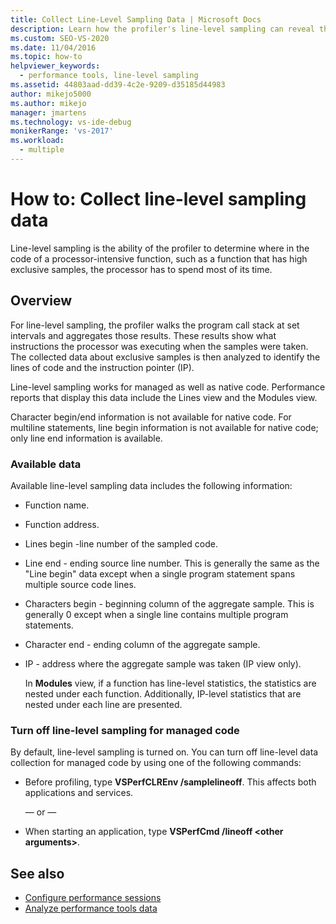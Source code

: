 ```yaml
---
title: Collect Line-Level Sampling Data | Microsoft Docs
description: Learn how the profiler's line-level sampling can reveal the code that uses large amounts of processor time. It works with both managed and native code.
ms.custom: SEO-VS-2020
ms.date: 11/04/2016
ms.topic: how-to
helpviewer_keywords: 
  - performance tools, line-level sampling
ms.assetid: 44803aad-dd39-4c2e-9209-d35185d44983
author: mikejo5000
ms.author: mikejo
manager: jmartens
ms.technology: vs-ide-debug
monikerRange: 'vs-2017'
ms.workload: 
  - multiple
---
```

# How to: Collect line-level sampling data
Line-level sampling is the ability of the profiler to determine where in the code of a processor-intensive function, such as a function that has high exclusive samples, the processor has to spend most of its time.

## Overview
 For line-level sampling, the profiler walks the program call stack at set intervals and aggregates those results. These results show what instructions the processor was executing when the samples were taken. The collected data about exclusive samples is then analyzed to identify the lines of code and the instruction pointer (IP).

 Line-level sampling works for managed as well as native code. Performance reports that display this data include the Lines view and the Modules view.

 Character begin/end information is not available for native code. For multiline statements, line begin information is not available for native code; only line end information is available.

### Available data
 Available line-level sampling data includes the following information:

- Function name.

- Function address.

- Lines begin -line number of the sampled code.

- Line end - ending source line number. This is generally the same as the "Line begin" data except when a single program statement spans multiple source code lines.

- Characters begin - beginning column of the aggregate sample. This is generally 0 except when a single line contains multiple program statements.

- Character end - ending column of the aggregate sample.

- IP - address where the aggregate sample was taken (IP view only).

  In **Modules** view, if a function has line-level statistics, the statistics are nested under each function. Additionally, IP-level statistics that are nested under each line are presented.

### Turn off line-level sampling for managed code
 By default, line-level sampling is turned on. You can turn off line-level data collection for managed code by using one of the following commands:

- Before profiling, type **VSPerfCLREnv /samplelineoff**. This affects both applications and services.

     — or —

- When starting an application, type **VSPerfCmd /lineoff \<other arguments>**.

## See also
- [Configure performance sessions](../profiling/configuring-performance-sessions.md)
- [Analyze performance tools data](../profiling/analyzing-performance-tools-data.md)
